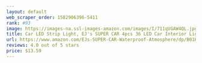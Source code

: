 ```yaml
---
layout: default 
﻿web_scraper_order: 1582906396-5411
rank: #93
image: https://images-na.ssl-images-amazon.com/images/I/711qVGAW4QL.jpg
title: Car LED Strip Light, EJ's SUPER CAR 4pcs 36 LED Car Interior Lights Under Dash Lighting…
url: https://www.amazon.com/EJs-SUPER-CAR-Waterproof-Atmosphere/dp/B01KVZ5DIW/ref=zg_mw_automotive_93?_encoding=UTF8&psc=1&refRID=71P7PJZXCW0B4SNTTKSK
reviews: 4.0 out of 5 stars
price: $13.59 
---
```

